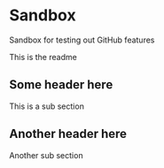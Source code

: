 # Sandbox

Sandbox for testing out GitHub features

This is the readme

## Some header here

This is a sub section

## Another header here

Another sub section
